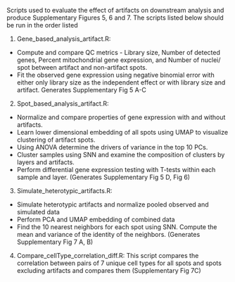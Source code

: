 Scripts used to evaluate the effect of artifacts on downstream analysis and produce Supplementary Figures 5, 6 and 7. The scripts listed below should be run in the order listed

1. Gene_based_analysis_artifact.R: 
  - Compute and compare QC metrics - Library size, Number of detected genes, Percent mitochondrial gene expression, and Number of nuclei/ spot between artifact and non-artifact spots. 
  - Fit the observed gene expression using negative binomial error with either only library size as the independent effect or with library size and artifact. Generates Supplementary Fig 5 A-C
  
2. Spot_based_analysis_artifact.R: 
  - Normalize and compare properties of gene expression with and without artifacts. 
  - Learn lower dimensional embedding of all spots using UMAP to visualize clustering of artifact spots. 
  - Using ANOVA determine the drivers of variance in the top 10 PCs. 
  - Cluster samples using SNN and examine the composition of clusters by layers and artifacts. 
  - Perform differential gene expression testing with T-tests within each sample and layer. (Generates Supplementary Fig 5 D, Fig 6)

3. Simulate_heterotypic_artifacts.R:
 - Simulate heterotypic artifacts and normalize pooled observed and simulated data
 - Perform PCA and UMAP embedding of combined data
 - Find the 10 nearest neighbors for each spot using SNN. Compute the mean and variance of the identity of the neighbors. (Generates Supplementary Fig 7 A, B)
 
4. Compare_cellType_correlation_diff.R: This script compares the correlation between pairs of 7 unique cell types for all spots and spots excluding artifacts and compares them (Supplementary Fig 7C)